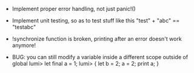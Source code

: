 * Implement proper error handling, not just panic!()
* Implement unit testing, so as to test stuff like this "test" + "abc" == "testabc"
* !synchronize function is broken, printing after an error doesn't work anymore!

* BUG: you can still modify a variable inside a different scope outside of global
lumi> let final a = 1;
lumi> { let b = 2; a = 2; print a; }